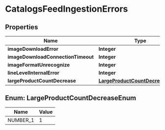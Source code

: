 

# CatalogsFeedIngestionErrors


## Properties

Name | Type | Description | Notes
------------ | ------------- | ------------- | -------------
**imageDownloadError** | **Integer** |  |  [optional]
**imageDownloadConnectionTimeout** | **Integer** |  |  [optional]
**imageFormatUnrecognize** | **Integer** |  |  [optional]
**lineLevelInternalError** | **Integer** |  |  [optional]
**largeProductCountDecrease** | [**LargeProductCountDecreaseEnum**](#LargeProductCountDecreaseEnum) |  |  [optional]



## Enum: LargeProductCountDecreaseEnum

Name | Value
---- | -----
NUMBER_1 | 1



